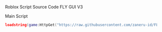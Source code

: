 Roblox Script Source Code FLY GUI V3

Main Script
```lua
loadstring(game:HttpGet("https://raw.githubusercontent.com/zaneru-id/FLY-GUI-V3-SOURCE/refs/heads/main/Source.lua"))()
```
